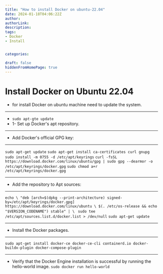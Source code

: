 ```yaml
---
title: "How to install Docker on ubuntu-22.04"
date: 2024-01-18T04:06:22Z
author:
authorLink:
description:
tags:
- Docker
- Install


categories:

draft: false
hiddenFromHomePage: true
---
```

# Install Docker on Ubuntu 22.04

* for install Docker on ubuntu machine need to update the system.
---
* `sudo apt-gte update`
* 1- Set up Docker's apt repository.

---
* Add Docker's official GPG key:
---
`sudo apt-get update`
`sudo apt-get install ca-certificates curl gnupg`
`sudo install -m 0755 -d /etc/apt/keyrings`
`curl -fsSL https://download.docker.com/linux/ubuntu/gpg | sudo gpg --dearmor -o /etc/apt/keyrings/docker.gpg`
`sudo chmod a+r /etc/apt/keyrings/docker.gpg`

---
* Add the repository to Apt sources:
---

`echo \
  "deb [arch=$(dpkg --print-architecture) signed-by=/etc/apt/keyrings/docker.gpg] https://download.docker.com/linux/ubuntu \
  $(. /etc/os-release && echo "$VERSION_CODENAME") stable" | \`
 ` sudo tee /etc/apt/sources.list.d/docker.list > /dev/null`
 `sudo apt-get update`

---
* Install the Docker packages.
---
`sudo apt-get install docker-ce docker-ce-cli containerd.io docker-buildx-plugin docker-compose-plugin `

---
* Verify that the Docker Engine installation is successful by running the hello-world image.
`sudo docker run hello-world`